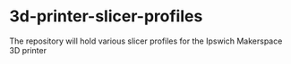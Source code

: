 # 3d-printer-slicer-profiles
The repository will hold various slicer profiles for the Ipswich Makerspace 3D printer
